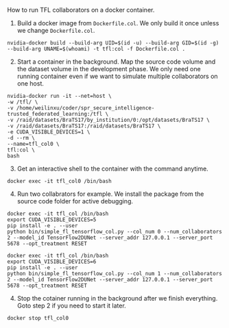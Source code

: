 How to run TFL collaborators on a docker container.


1. Build a docker image from `Dockerfile.col`. We only build it once unless we change `Dockerfile.col`.
```
nvidia-docker build --build-arg UID=$(id -u) --build-arg GID=$(id -g) --build-arg UNAME=$(whoami) -t tfl:col -f Dockerfile.col .
```


2. Start a container in the background. Map the source code volume and the dataset volume in the development phase. We only need one running container even if we want to simulate multiple collaborators on one host.
```
nvidia-docker run -it --net=host \
-w /tfl/ \
-v /home/weilinxu/coder/spr_secure_intelligence-trusted_federated_learning:/tfl \
-v /raid/datasets/BraTS17/by_institution/0:/opt/datasets/BraTS17 \
-v /raid/datasets/BraTS17:/raid/datasets/BraTS17 \
-e CUDA_VISIBLE_DEVICES=1 \
-d --rm \
--name=tfl_col0 \
tfl:col \
bash
```


3. Get an interactive shell to the container with the command anytime.
```
docker exec -it tfl_col0 /bin/bash
```


4. Run two collabrators for example. We install the package from the source code folder for active debugging.
```
docker exec -it tfl_col /bin/bash
export CUDA_VISIBLE_DEVICES=5
pip install -e . --user
python bin/simple_fl_tensorflow_col.py --col_num 0 --num_collaborators 2 --model_id TensorFlow2DUNet --server_addr 127.0.0.1 --server_port 5678 --opt_treatment RESET
```

```
docker exec -it tfl_col /bin/bash
export CUDA_VISIBLE_DEVICES=6
pip install -e . --user
python bin/simple_fl_tensorflow_col.py --col_num 1 --num_collaborators 2 --model_id TensorFlow2DUNet --server_addr 127.0.0.1 --server_port 5678 --opt_treatment RESET
```


4. Stop the cotainer running in the background after we finish everything. Goto step 2 if you need to start it later.
```
docker stop tfl_col0
```
